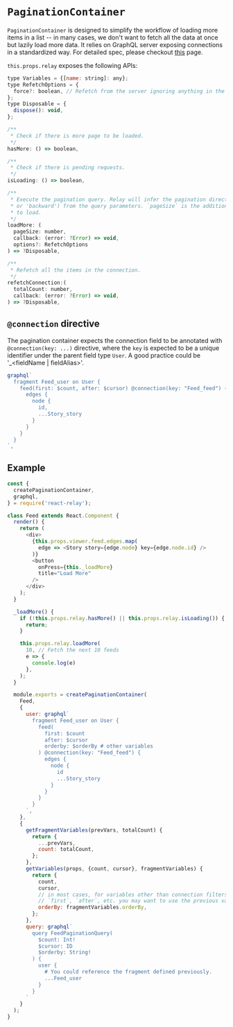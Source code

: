 # `PaginationContainer`

`PaginationContainer` is designed to simplify the workflow of loading more items in a list -- in many cases, we don't want to fetch all the data at once but lazily load more data. It relies on GraphQL server exposing connections in a standardized way. For detailed spec, please checkout [this](https://facebook.github.io/relay/graphql/connections.htm) page.

`this.props.relay` exposes the following APIs:

```javascript
type Variables = {[name: string]: any};
type RefetchOptions = {
  force?: boolean, // Refetch from the server ignoring anything in the cache.
};
type Disposable = {
  dispose(): void,
};

/**
 * Check if there is more page to be loaded.
 */
hasMore: () => boolean,

/**
 * Check if there is pending requests.
 */
isLoading: () => boolean,

/**
 * Execute the pagination query. Relay will infer the pagination direction (either 'forward'
 * or 'backward') from the query parameters. `pageSize` is the additional number of items
 * to load.
 */
loadMore: (
  pageSize: number,
  callback: (error: ?Error) => void,
  options?: RefetchOptions
) => ?Disposable,

/**
 * Refetch all the items in the connection.
 */
refetchConnection:(
  totalCount: number,
  callback: (error: ?Error) => void,
) => ?Disposable,
```

## `@connection` directive
The pagination container expects the connection field to be annotated with `@connection(key: ...)` directive, where the `key` is expected to be a unique identifier under the parent field type `User`. A good practice could be '<ComponentName>_<fieldName | fieldAlias>'.

```javascript
graphql`
  fragment Feed_user on User {
    feed(first: $count, after: $cursor) @connection(key: "Feed_feed") {
      edges {
        node {
          id,
          ...Story_story
        }
      }
    }
  }
`,
```

## Example

```javascript
const {
  createPaginationContainer,
  graphql,
} = require('react-relay');

class Feed extends React.Component {
  render() {
    return (
      <div>
        {this.props.viewer.feed.edges.map(
          edge => <Story story={edge.node} key={edge.node.id} />
        )}
        <button
          onPress={this._loadMore}
          title="Load More"
        />
      </div>
    );
  }

  _loadMore() {
    if (!this.props.relay.hasMore() || this.props.relay.isLoading()) {
      return;
    }

    this.props.relay.loadMore(
      10, // Fetch the next 10 feeds
      e => {
        console.log(e)
      },
    );
  }

  module.exports = createPaginationContainer(
    Feed,
    {
      user: graphql`
        fragment Feed_user on User {
          feed(
            first: $count
            after: $cursor
            orderby: $orderBy # other variables
          ) @connection(key: "Feed_feed") {
            edges {
              node {
                id
                ...Story_story
              }
            }
          }
        }
      `,
    },
    {
      getFragmentVariables(prevVars, totalCount) {
        return {
          ...prevVars,
          count: totalCount,
        };
      },
      getVariables(props, {count, cursor}, fragmentVariables) {
        return {
          count,
          cursor,
          // in most cases, for variables other than connection filters like
          // `first`, `after`, etc. you may want to use the previous values.
          orderBy: fragmentVariables.orderBy,
        };
      },
      query: graphql`
        query FeedPaginationQuery(
          $count: Int!
          $cursor: ID
          $orderby: String!
        ) {
          user {
            # You could reference the fragment defined previously.
            ...Feed_user
          }
        }
      `
    }
  );
}
```
